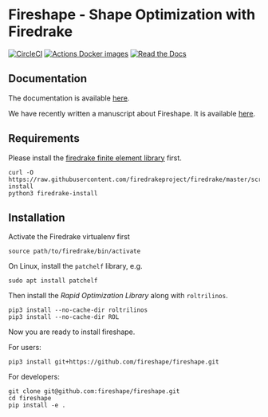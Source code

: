 # Fireshape - Shape Optimization with Firedrake


[![CircleCI](https://circleci.com/gh/fireshape/fireshape.svg?style=shield)](https://circleci.com/gh/fireshape/fireshape)
[![Actions Docker images](https://github.com/fireshape/fireshape/actions/workflows/build.yml/badge.svg)](https://github.com/fireshape/fireshape/actions/workflows/build.yml)
[![Read the Docs](https://readthedocs.org/projects/fireshape/badge/?version=latest)](https://fireshape.readthedocs.io/en/latest/)

## Documentation
The documentation is available [here](https://fireshape.readthedocs.io/en/latest/index.html#).

We have recently written a manuscript about Fireshape. It is available [here](https://arxiv.org/abs/2005.07264).

## Requirements

Please install the [firedrake finite element library](https://www.firedrakeproject.org) first.

    curl -O https://raw.githubusercontent.com/firedrakeproject/firedrake/master/scripts/firedrake-install
    python3 firedrake-install


## Installation
Activate the Firedrake virtualenv first

    source path/to/firedrake/bin/activate

On Linux, install the `patchelf` library, e.g.

    sudo apt install patchelf

Then install the _Rapid Optimization Library_ along with `roltrilinos`.

    pip3 install --no-cache-dir roltrilinos
    pip3 install --no-cache-dir ROL

Now you are ready to install fireshape.

For users: 

    pip3 install git+https://github.com/fireshape/fireshape.git

For developers:
    
    git clone git@github.com:fireshape/fireshape.git
    cd fireshape
    pip install -e .
